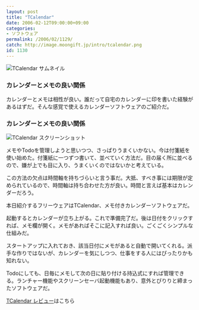 ```yaml
---
layout: post
title: "TCalendar"
date: 2006-02-12T09:00:00+09:00
categories:
- ソフトウェア
permalink: /2006/02/1129/
catch: http://image.moongift.jp/intro/tcalendar.png
id: 1130
---
```

 ![TCalendar サムネイル](http://image.moongift.jp/intro/tcalendar.t.png "TCalendar サムネイル")
  

### カレンダーとメモの良い関係
  
カレンダーとメモは相性が良い。誰だって自宅のカレンダーに印を書いた経験があるはずだ。そんな感覚で使えるカレンダーソフトウェアのご紹介だ。  
<!--more-->  

### カレンダーとメモの良い関係
  

![TCalendar スクリーンショット](http://image.moongift.jp/intro/tcalendar.png "TCalendar スクリーンショット")

  

メモやTodoを管理しようと思いつつ、さっぱりうまくいかない。今は付箋紙を使い始めた。付箋紙に一つずつ書いて、並べていく方法だ。目の届く所に並べるので、嫌が上でも目に入り、うまくいくのではないかと考えている。

  

この方法の欠点は時間軸を持ちづらいと言う事だ。大抵、すべき事には期限が定められているので、時間軸は持ち合わせた方が良い。時間と言えば基本はカレンダーだろう。

  

本日紹介するフリーウェアはTCalendar、メモ付きカレンダーソフトウェアだ。

  

起動するとカレンダーが立ち上がる。これで準備完了だ。後は日付をクリックすれば、メモ欄が開く。メモがあればそこに記入すれば良い。ごくごくシンプルな仕組みだ。

  

スタートアップに入れておき、該当日付にメモがあると自動で開いてくれる。派手な作りではないが、カレンダーを気にしつつ、仕事をする人にはぴったりかも知れない。

  

Todoにしても、日毎にメモして次の日に貼り付ける持込式にすれば管理できる。ランチャー機能やスクリーンセーバ起動機能もあり、意外とぴりりと締まったソフトウェアだ。

  

  

[TCalendar レビュー](http://fw.moongift.jp/review/i-1144.html)はこちら

